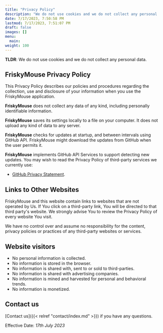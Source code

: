 ```yaml
---
title: "Privacy Policy"
description: "We do not use cookies and we do not collect any personal data."
date: 7/17/2023, 7:50:58 PM 
lastmod: 7/17/2023, 7:51:07 PM 
draft: false
images: []
menu:
  main:    
weight: 100
---
```


__TLDR__: We do not use cookies and we do not collect any personal data.

## FriskyMouse Privacy Policy

This Privacy Policy describes our policies and procedures regarding the collection, use and disclosure of your information when you use the FriskyMouse application.

__FriskyMouse__ does not collect any data of any kind, including personally identifiable information.

__FriskyMouse__ saves its settings locally to a file on your computer. It does not upload any kind of data to any server.

__FriskyMouse__ checks for updates at startup, and between intervals using GitHub API. FriskyMouse might download the updates from GitHub when the user permits it.

__FriskyMouse__ implements GitHub API Services to support detecting new updates. You may wish to read the Privacy Policy of third-party services we currently use:

- [GitHub Privacy Statement](https://docs.github.com/en/site-policy/privacy-policies/github-privacy-statement).

## Links to Other Websites

FriskyMouse and this website contain links to websites that are not operated by Us. If You click on a third-party link, You will be directed to that third party's website. We strongly advise You to review the Privacy Policy of every website You visit.

We have no control over and assume no responsibility for the content, privacy policies or practices of any third-party websites or services.

## Website visitors

- No personal information is collected.
- No information is stored in the browser.
- No information is shared with, sent to or sold to third-parties.
- No information is shared with advertising companies.
- No information is mined and harvested for personal and behavioral trends.
- No information is monetized.

## Contact us

[Contact us]({{< relref "contact/index.md" >}}) if you have any questions.

Effective Date: _17th July 2023_
